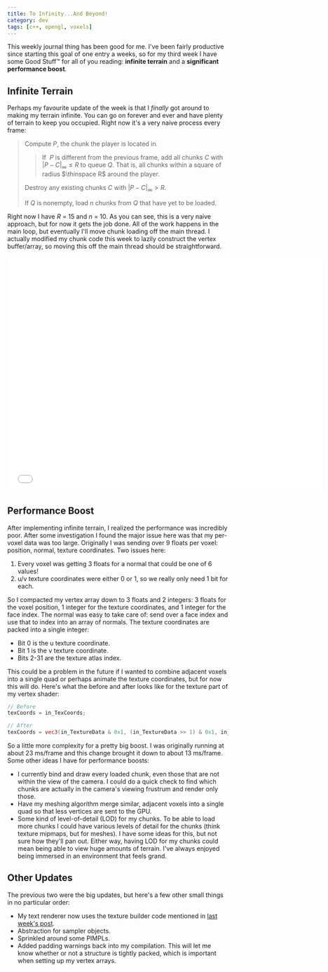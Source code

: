 ```yaml
---
title: To Infinity...And Beyond!
category: dev
tags: [c++, opengl, voxels]
---
```


This weekly journal thing has been good for me. I've been fairly productive since starting this goal
of one entry a weeks, so for my third week I have some Good Stuff&trade; for all of you reading:
**infinite terrain** and a **significant performance boost**.

## Infinite Terrain

Perhaps my favourite update of the week is that I _finally_ got around to making my terrain
infinite. You can go on forever and ever and have plenty of terrain to keep you occupied. Right now
it's a very naive process every frame:

> Compute $P$, the chunk the player is located in.
>
> > If $\medspace P$ is different from the previous frame, add all chunks $C$ with
> > $|P - C|_\infty \le R$ to queue $Q$. That is, all chunks within a square of radius
> > $\thinspace R$ around the player.
>
> Destroy any existing chunks $C$ with $|P - C|_\infty \gt R$.
>
> If $Q$ is nonempty, load $n$ chunks from $Q$ that have yet to be loaded.

Right now I have $R$ = 15 and $n$ = 10. As you can see, this is a very naive approach, but for now
it gets the job done. All of the work happens in the main loop, but eventually I'll move chunk
loading off the main thread. I actually modified my chunk code this week to lazily construct the
vertex buffer/array, so moving this off the main thread should be straightforward.

<iframe class="mx-auto" width="720" height="540" src="//www.youtube.com/embed/OWC8R2P4TH4" frameborder="0" allowfullscreen></iframe>

## Performance Boost

After implementing infinite terrain, I realized the performance was incredibly poor. After some
investigation I found the major issue here was that my per-voxel data was too large. Originally I
was sending over 9 floats per voxel: position, normal, texture coordinates. Two issues here:

1. Every voxel was getting 3 floats for a normal that could be one of 6 values!
2. u/v texture coordinates were either 0 or 1, so we really only need 1 bit for each.

So I compacted my vertex array down to 3 floats and 2 integers: 3 floats for the voxel position, 1
integer for the texture coordinates, and 1 integer for the face index. The normal was easy to take
care of: send over a face index and use that to index into an array of normals. The texture
coordinates are packed into a single integer:

- Bit 0 is the u texture coordinate.
- Bit 1 is the v texture coordinate.
- Bits 2-31 are the texture atlas index.

This could be a problem in the future if I wanted to combine adjacent voxels into a single quad or
perhaps animate the texture coordinates, but for now this will do. Here's what the before and after
looks like for the texture part of my vertex shader:

```glsl
// Before
texCoords = in_TexCoords;

// After
texCoords = vec3(in_TextureData & 0x1, (in_TextureData >> 1) & 0x1, in_TextureData >> 2);
```

So a little more complexity for a pretty big boost. I was originally running at about 23 ms/frame
and this change brought it down to about 13 ms/frame. Some other ideas I have for performance
boosts:

- I currently bind and draw every loaded chunk, even those that are not within the view of the
  camera. I could do a quick check to find which chunks are actually in the camera's viewing
  frustrum and render only those.
- Have my meshing algorithm merge similar, adjacent voxels into a single quad so that less vertices
  are sent to the GPU.
- Some kind of level-of-detail (LOD) for my chunks. To be able to load more chunks I could have
  various levels of detail for the chunks (think texture mipmaps, but for meshes). I have some ideas
  for this, but not sure how they'll pan out. Either way, having LOD for my chunks could mean being
  able to view huge amounts of terrain. I've always enjoyed being immersed in an environment that
  feels grand.

## Other Updates

The previous two were the big updates, but here's a few other small things in no particular order:

- My text renderer now uses the texture builder code mentioned in
  [last week's post](/posts/2014-05-17-unit-testing-and-texture-builder).
- Abstraction for sampler objects.
- Sprinkled around some PIMPLs.
- Added padding warnings back into my compilation. This will let me know whether or not a structure
  is tightly packed, which is important when setting up my vertex arrays.
